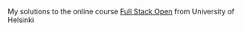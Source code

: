 My solutions to the online course [Full Stack Open](https://fullstackopen.com/en/) from University of Helsinki

